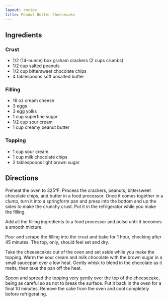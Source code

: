 ```yaml
---
layout: recipe
title: Peanut Butter Cheesecake
---
```


## Ingredients


### Crust

* 1/2 (14-ounce) box graham crackers (2 cups crumbs)
* 1/2 cup salted peanuts
* 1/2 cup bittersweet chocolate chips
* 4 tablespoons soft unsalted butter

### Filling

* 16 oz cream cheese
* 3 eggs
* 3 egg yolks
* 1 cup superfine sugar
* 1/2 cup sour cream
* 1 cup creamy peanut butter

### Topping

* 1 cup sour cream
* 1 cup milk chocolate chips
* 2 tablespoons light brown sugar

## Directions

Preheat the oven to 325°F. Process the crackers, peanuts, bittersweet
chocolate chips, and butter in a food processor. Once it comes together
in a clump, turn it into a springform pan and press into the bottom and
up the sides to make the crunchy crust. Put it in the refrigerator while
you make the filling.

Add all the filling ingredients to a food processor and pulse until it
becomes a smooth mixture.

Pour and scrape the filling into the crust and bake for 1 hour, checking
after 45 minutes. The top, only, should feel set and dry.

Take the cheesecakes out of the oven and set aside while you make the
topping. Warm the sour cream and milk chocolate with the brown sugar in
a small saucepan over a low heat. Gently whisk to blend in the chocolate
as it melts, then take the pan off the heat.

Spoon and spread the topping very gently over the top of the cheesecake,
being as careful so as not to break the surface. Put it back in the oven
for a final 10 minutes. Remove the cake from the oven and cool
completely before refrigerating.
